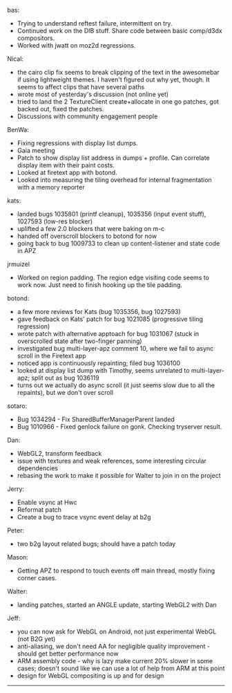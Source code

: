 bas:
* Trying to understand reftest failure, intermittent on try.
* Continued work on the DIB stuff. Share code between basic comp/d3dx compositors.
* Worked with jwatt on moz2d regressions.

Nical:
* the cairo clip fix seems to break clipping of the text in the awesomebar if using lightweight themes. I haven't figured out why yet, though. It seems to affect clips that have several paths
* wrote most of yesterday's discussion (not online yet)
* tried to land the 2 TextureClient create+allocate in one go patches, got backed out, fixed the patches.
* Discussions with community engagement people

BenWa:
* Fixing regressions with display list dumps.
* Gaia meeting
* Patch to show display list address in dumps + profile. Can correlate display item with their paint costs.
* Looked at firetext app with botond.
* Looked into measuring the tiling overhead for internal fragmentation with a memory reporter

kats:
* landed bugs 1035801 (printf cleanup), 1035356 (input event stuff), 1027593 (low-res blocker)
* uplifted a few 2.0 blockers that were baking on m-c
* handed off overscroll blockers to botond for now
* going back to bug 1009733 to clean up content-listener and state code in APZ

jrmuizel
* Worked on region padding. The region edge visiting code seems to work now. Just need to finish hooking up the tile padding.

botond:
* a few more reviews for Kats (bug 1035356, bug 1027593)
* gave feedback on Kats' patch for bug 1021085 (progressive tiling regression)
* wrote patch with alternative apptoach for bug 1031067 (stuck in overscrolled state after two-finger panning)
* investigated bug multi-layer-apz comment 10, where we fail to async scroll in the Firetext app 
* noticed app is continuously repainting; filed bug 1036100
* looked at display list dump with Timothy, seems unrelated to multi-layer-apz; split out as bug 1036119
* turns out we actually do async scroll (it just seems slow due to all the repaints), but we don't over scroll

sotaro:
* Bug 1034294 - Fix SharedBufferManagerParent landed
* Bug 1010966 - Fixed genlock failure on gonk. Checking tryserver result.

Dan:
* WebGL2, transform feedback
* issue with textures and weak references, some interesting circular dependencies
* rebasing the work to make it possible for Walter to join in on the project

Jerry:
* Enable vsync at Hwc
* Reformat patch
* Create a bug to trace vsync event delay at b2g

Peter:
* two b2g layout related bugs; should have a patch today

Mason:
* Getting APZ to respond to touch events off main thread, mostly fixing corner cases.

Walter:
* landing patches, started an ANGLE update, starting WebGL2 with Dan

Jeff:
* you can now ask for WebGL on Android, not just experimental WebGL (not B2G yet)
* anti-aliasing, we don't need AA for negligible quality improvement - should get better performance now
* ARM assembly code - why is lazy make current 20% slower in some cases; doesn't sound like we can use a lot of help from ARM at this point
* design for WebGL compositing is up and for design

________________


